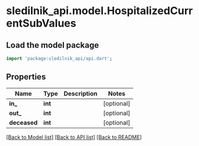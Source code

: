 # sledilnik_api.model.HospitalizedCurrentSubValues

## Load the model package
```dart
import 'package:sledilnik_api/api.dart';
```

## Properties
Name | Type | Description | Notes
------------ | ------------- | ------------- | -------------
**in_** | **int** |  | [optional] 
**out_** | **int** |  | [optional] 
**deceased** | **int** |  | [optional] 

[[Back to Model list]](../README.md#documentation-for-models) [[Back to API list]](../README.md#documentation-for-api-endpoints) [[Back to README]](../README.md)


